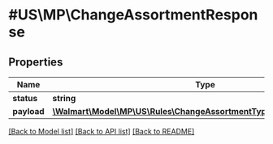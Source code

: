 # #US\MP\ChangeAssortmentResponse

## Properties

Name | Type | Description | Notes
------------ | ------------- | ------------- | -------------
**status** | **string** |  | [optional]
**payload** | [**\Walmart\Model\MP\US\Rules\ChangeAssortmentType200ResponsePayload**](ChangeAssortmentType200ResponsePayload.md) |  | [optional]


[[Back to Model list]](../) [[Back to API list]](../../Api/US/MP) [[Back to README]](../../README.md)
